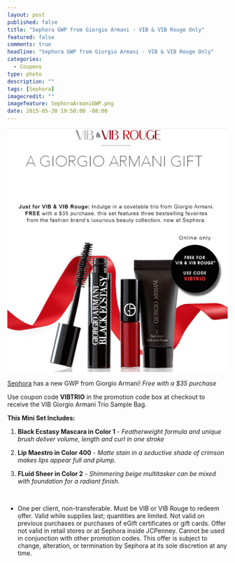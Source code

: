 ```yaml
---
layout: post
published: false
title: "Sephora GWP from Giorgio Armani - VIB & VIB Rouge Only"
featured: false
comments: true
headline: "Sephora GWP from Giorgio Armani - VIB & VIB Rouge Only"
categories: 
  - Coupons
type: photo
description: ""
tags: [Sephora]
imagecredit: ""
imagefeature: SephoraArmaniGWP.png
date: 2015-05-30 19:50:00 -08:00
---
```


<center><img src='/images/SephoraArmaniGWP.png'></center>

<p><a href="http://www.sephora.com">Sephora</a> has a new GWP from Giorgio Armani! <i>Free with a $35 purchase</i></p>

<p>Use coupon code <b>VIBTRIO</b> in the promotion code box at checkout to receive the VIB Giorgio Armani Trio Sample Bag.</p>

**This Mini Set Includes:**

1. <b>Black Ecstasy Mascara in Color 1</b> - <i>Featherweight formula and unique brush deliver volume, length and curl in one stroke</i>

2. <b>Lip Maestro in Color 400</b> - <i>Matte stain in a seductive shade of crimson makes lips appear full and plump.</i>

3. <b>FLuid Sheer in Color 2</b> - <i>Shimmering beige multitasker can be mixed with foundation for a radiant finish.</i>

<br>

* One per client, non-transferable. Must be VIB or VIB Rouge to redeem offer. Valid while supplies last; quantities are limited. Not valid on previous purchases or purchases of eGift certificates or gift cards. Offer not valid in retail stores or at Sephora inside JCPenney. Cannot be used in conjunction with other promotion codes. This offer is subject to change, alteration, or termination by Sephora at its sole discretion at any time.
